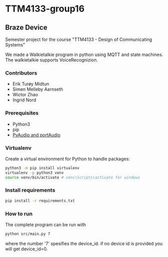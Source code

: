 # TTM4133-group16
## Braze Device 
Semester project for the course "TTM4133 - Design of Communicating Systems"

We made a Walkietalkie program in python using MQTT and state machines. The walkietalkie supports VoiceRecognizion.

### Contributors
* Erik Turøy Midtun
* Simen Melleby Aarnseth
* Wictor Zhao
* Ingrid Nord
 
### Prerequisites

* Python3
* pip
* [PyAudio and portAudio](https://people.csail.mit.edu/hubert/pyaudio/)

### Virtualenv
Create a virtual environment for Python to handle packages:

```bash
python3 -m pip install virtualenv
virtualenv -p python3 venv
source venv/bin/activate # venv\Scripts\activate for windows
```

### Install requirements

```bash
pip install -r requirements.txt
```

### How to run
The complete program can be run with 
```bash
python src/main.py 7
```
where the number '7' spesifies the device_id. if no device id is provided you will get device_id=0.


